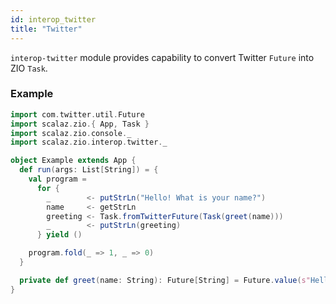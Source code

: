```yaml
---
id: interop_twitter
title: "Twitter"
---
```


`interop-twitter` module provides capability to convert Twitter `Future` into ZIO `Task`.

### Example

```scala
import com.twitter.util.Future
import scalaz.zio.{ App, Task }
import scalaz.zio.console._
import scalaz.zio.interop.twitter._

object Example extends App {
  def run(args: List[String]) = {
    val program =
      for {
        _        <- putStrLn("Hello! What is your name?")
        name     <- getStrLn
        greeting <- Task.fromTwitterFuture(Task(greet(name)))
        _        <- putStrLn(greeting)
      } yield ()

    program.fold(_ => 1, _ => 0)
  }

  private def greet(name: String): Future[String] = Future.value(s"Hello, $name!")
}
```
